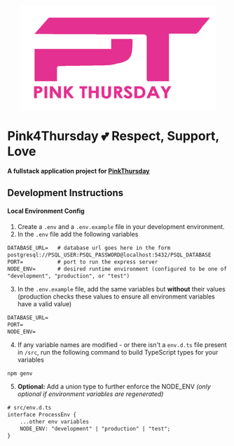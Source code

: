 <div>
    <p align="center">
        <img height="238px" width="451px" src="app/assets/LogoPT.png" />
    </p>
</div>

# Pink4Thursday 💕  Respect, Support, Love

**A fullstack application project for [PinkThursday](https://www.facebook.com/Pink4Thursdays/)**

## Development Instructions

#### Local Environment Config
1. Create a `.env` and a `.env.example` file in your development environment.
2. In the `.env` file add the following variables
```
DATABASE_URL=   # database url goes here in the form postgresql://PSQL_USER:PSQL_PASSWORD@localhost:5432/PSQL_DATABASE
PORT=           # port to run the express server
NODE_ENV=       # desired runtime environment (configured to be one of "development", "production", or "test")
```
3. In the `.env.example` file, add the same variables but **without** their values (production checks these values to ensure all environment variables have a valid value)
```
DATABASE_URL=
PORT=
NODE_ENV=
```
4. If any variable names are modified - or there isn't a `env.d.ts` file present in `/src`, run the following command to build TypeScript types for your variables
```
npm genv
```
5. **Optional:** Add a union type to further enforce the NODE_ENV _(only optional if environment variables are regenerated)_
```
# src/env.d.ts
interface ProcessEnv {
    ...other env variables
    NODE_ENV: "development" | "production" | "test";
}
```